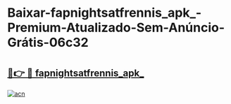 # Baixar-fapnightsatfrennis_apk_-Premium-Atualizado-Sem-Anúncio-Grátis-06c32

# <h2><a href="https://tt8vdh.esa.edu.pl?src=fapnightsatfrennis_apk_&ref=06c32">🔗👉 🔴 fapnightsatfrennis_apk_</a></h2>

[![acn](https://github.com/user-attachments/assets/0f9c940e-d8b0-45ae-aac7-cd30a18b3e1c)](https://tt8vdh.esa.edu.pl?src=fapnightsatfrennis_apk_&ref=06c32)

